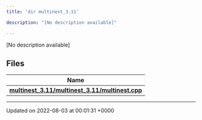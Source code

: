 ```yaml
---
title: 'dir multinest_3.11'

description: "[No description available]"

---
```







[No description available]

## Files

| Name           |
| -------------- |
| **[multinest_3.11/multinest_3.11/multinest.cpp](/documentation/code/main/files/multinest__3_811_2multinest_8cpp/#file-multinest-3.11/multinest.cpp)**  |






-------------------------------

Updated on 2022-08-03 at 00:01:31 +0000
